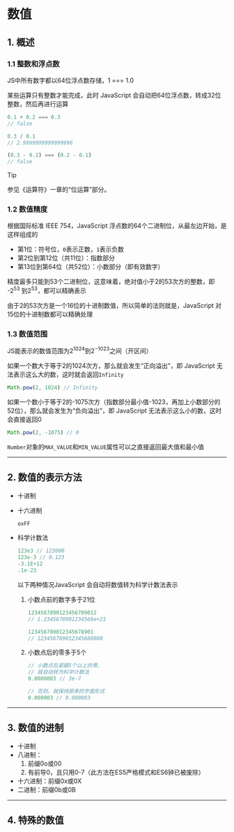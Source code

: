 # 数值

## 1. 概述

### 1.1 整数和浮点数

JS中所有数字都以64位浮点数存储，1 === 1.0

某些运算只有整数才能完成，此时 JavaScript 会自动把64位浮点数，转成32位整数，然后再进行运算

```javascript
0.1 + 0.2 === 0.3
// false

0.3 / 0.1
// 2.9999999999999996

(0.3 - 0.2) === (0.2 - 0.1)
// false
```

> [!Tip]
>
> 参见《运算符》一章的“位运算”部分。

### 1.2 数值精度

根据国际标准 IEEE 754，JavaScript 浮点数的64个二进制位，从最左边开始，是这样组成的

- 第1位：符号位，`0`表示正数，`1`表示负数
- 第2位到第12位（共11位）：指数部分
- 第13位到第64位（共52位）：小数部分（即有效数字）

精度最多只能到53个二进制位，这意味着，绝对值小于2的53次方的整数，即 -$2^{53}$ 到$2^{53}$​，都可以精确表示

由于2的53次方是一个16位的十进制数值，所以简单的法则就是，JavaScript 对15位的十进制数都可以精确处理

### 1.3 数值范围

JS能表示的数值范围为$2^{1024}$到$2^{-1023}$之间（开区间）

如果一个数大于等于2的1024次方，那么就会发生“正向溢出”，即 JavaScript 无法表示这么大的数，这时就会返回`Infinity`

```javascript
Math.pow(2, 1024) // Infinity
```

如果一个数小于等于2的-1075次方（指数部分最小值-1023，再加上小数部分的52位），那么就会发生为“负向溢出”，即 JavaScript 无法表示这么小的数，这时会直接返回0

```javascript
Math.pow(2, -1075) // 0
```

`Number`对象的`MAX_VALUE`和`MIN_VALUE`属性可以之直接返回最大值和最小值

------

## 2. 数值的表示方法

+ 十进制

+ 十六进制

  ```javascript
  oxFF
  ```

+ 科学计数法

  ```javascript
  123e3 // 123000
  123e-3 // 0.123
  -3.1E+12
  .1e-23
  ```

  以下两种情况JavaScript 会自动将数值转为科学计数法表示

  1. 小数点前的数字多于21位

     ```javascript
     1234567890123456789012
     // 1.2345678901234568e+21
     
     123456789012345678901
     // 123456789012345680000
     ```

  2. 小数点后的零多于5个

     ```javascript
     // 小数点后紧跟5个以上的零，
     // 就自动转为科学计数法
     0.0000003 // 3e-7
     
     // 否则，就保持原来的字面形式
     0.000003 // 0.000003
     ```

------

## 3. 数值的进制

+ 十进制
+ 八进制：
  1. 前缀0o或00
  2. 有前导0，且只用0-7（此方法在ES5严格模式和ES6钟已被废除）
+ 十六进制：前缀0x或0X
+ 二进制：前缀0b或0B

------

## 4. 特殊的数值

